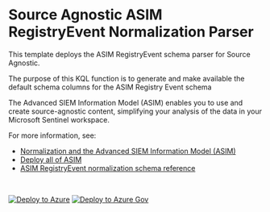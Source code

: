 # Source Agnostic ASIM RegistryEvent Normalization Parser

This template deploys the ASIM RegistryEvent schema parser for Source Agnostic.

The purpose of this KQL function is to generate and make available the default schema columns for the ASIM Registry Event schema


The Advanced SIEM Information Model (ASIM) enables you to use and create source-agnostic content, simplifying your analysis of the data in your Microsoft Sentinel workspace.

For more information, see:

- [Normalization and the Advanced SIEM Information Model (ASIM)](https://aka.ms/AboutASIM)
- [Deploy all of ASIM](https://aka.ms/DeployASIM)
- [ASIM RegistryEvent normalization schema reference](https://aka.ms/ASimRegistryEventDoc)

<br>

[![Deploy to Azure](https://aka.ms/deploytoazurebutton)](https://portal.azure.com/#create/Microsoft.Template/uri/https%3A%2F%2Fraw.githubusercontent.com%2FAzure%2FAzure-Sentinel%2Fmaster%2FParsers%2FASimRegistryEvent%2FARM%2FRegistryEventEmpty%2FRegistryEventEmpty.json) [![Deploy to Azure Gov](https://aka.ms/deploytoazuregovbutton)](https://portal.azure.us/#create/Microsoft.Template/uri/https%3A%2F%2Fraw.githubusercontent.com%2FAzure%2FAzure-Sentinel%2Fmaster%2FParsers%2FASimRegistryEvent%2FARM%2FRegistryEventEmpty%2FRegistryEventEmpty.json)
